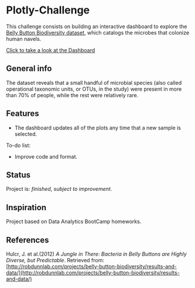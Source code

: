 # Plotly-Challenge
This challenge consists on building an interactive dashboard to explore the [Belly Button Biodiversity dataset](http://robdunnlab.com/projects/belly-button-biodiversity/), which catalogs the microbes that colonize human navels.

[Click to take a look at the Dashboard](https://mcastl.github.io/Web-Design-Challenge/)

## General info
The dataset reveals that a small handful of microbial species (also called operational taxonomic units, or OTUs, in the study) were present in more than 70% of people, while the rest were relatively rare.

## Features
* The dashboard updates all of the plots any time that a new sample is selected.

To-do list:
* Improve code and format. 

## Status
Project is: _finished_, _subject to improvement_.

## Inspiration
Project based on Data Analytics BootCamp homeworks.

## References
Hulcr, J. et al.(2012) _A Jungle in There: Bacteria in Belly Buttons are Highly Diverse, but Predictable_. Retrieved from: [http://robdunnlab.com/projects/belly-button-biodiversity/results-and-data/](http://robdunnlab.com/projects/belly-button-biodiversity/results-and-data/)
